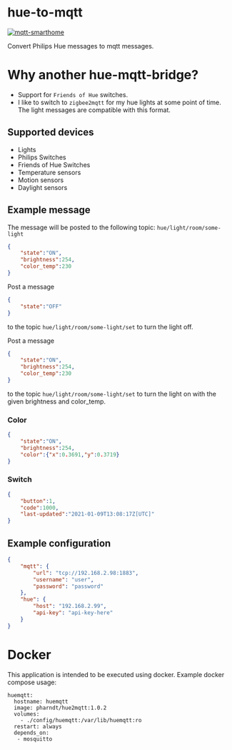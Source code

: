 # hue-to-mqtt

[![mqtt-smarthome](https://img.shields.io/badge/mqtt-smarthome-blue.svg)](https://github.com/mqtt-smarthome/mqtt-smarthome)

Convert Philips Hue messages to mqtt messages.

# Why another hue-mqtt-bridge?

- Support for `Friends of Hue` switches.
- I like to switch to `zigbee2mqtt` for my hue lights at some
point of time. The light messages are compatible with this format.

## Supported devices

- Lights
- Philips Switches
- Friends of Hue Switches
- Temperature sensors
- Motion sensors
- Daylight sensors

## Example message

The message will be posted to the following topic: `hue/light/room/some-light`

```json
{
    "state":"ON",
    "brightness":254,
    "color_temp":230
}
```

Post a message
```json
{
    "state":"OFF"
}
```

to the topic `hue/light/room/some-light/set` to turn the light off.

Post a message
```json
{
    "state":"ON",
    "brightness":254,
    "color_temp":230
}
```
to the topic `hue/light/room/some-light/set` to turn the light on with the given brightness and color_temp.

### Color

```json
{
    "state":"ON",
    "brightness":254,
    "color":{"x":0.3691,"y":0.3719}
}
```

### Switch

```json
{
    "button":1,
    "code":1000,
    "last-updated":"2021-01-09T13:08:17Z[UTC]"
}
```

## Example configuration

```json
{
    "mqtt": {
        "url": "tcp://192.168.2.98:1883",
        "username": "user",
        "password": "password"
    },
    "hue": {
        "host": "192.168.2.99",
        "api-key": "api-key-here"
    }
}
```

# Docker

This application is intended to be executed using docker. Example docker compose usage:

```
huemqtt:
  hostname: huemqtt
  image: pharndt/hue2mqtt:1.0.2
  volumes:
    - ./config/huemqtt:/var/lib/huemqtt:ro
  restart: always 
  depends_on:
   - mosquitto
```
